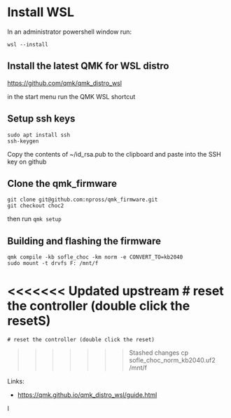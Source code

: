 
# Install WSL

In an administrator powershell window run: 
    
    wsl --install

## Install the latest QMK for WSL distro

https://github.com/qmk/qmk_distro_wsl 

in the start menu run the QMK WSL shortcut

## Setup ssh keys

    sudo apt install ssh
    ssh-keygen
    
Copy the contents of ~/id_rsa.pub to the clipboard and paste into the SSH key on github

## Clone the qmk_firmware
    git clone git@github.com:npross/qmk_firmware.git
    git checkout choc2

then run `qmk setup`

## Building and flashing the firmware

    qmk compile -kb sofle_choc -km norm -e CONVERT_TO=kb2040
    sudo mount -t drvfs F: /mnt/f
<<<<<<< Updated upstream
    # reset the controller (double click the resetS)
=======
    # reset the controller (double click the reset)
>>>>>>> Stashed changes
    cp sofle_choc_norm_kb2040.uf2 /mnt/f
    


Links:
* https://qmk.github.io/qmk_distro_wsl/guide.html

I